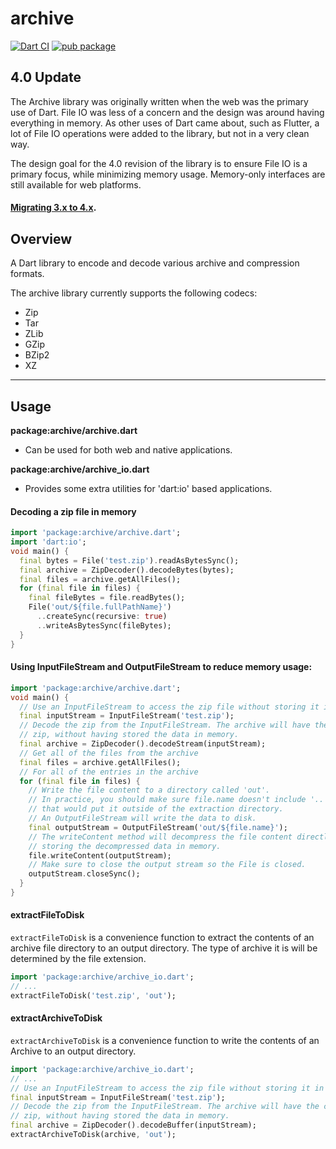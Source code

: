 # archive
[![Dart CI](https://github.com/brendan-duncan/archive/actions/workflows/build.yaml/badge.svg)](https://github.com/brendan-duncan/archive/actions/workflows/build.yaml)
[![pub package](https://img.shields.io/pub/v/archive.svg)](https://pub.dev/packages/archive)

## 4.0 Update

The Archive library was originally written when the web was the primary use of Dart. File IO was less of a concern
and the design was around having everything in memory. As other uses of Dart came about, such as Flutter, a lot
of File IO operations were added to the library, but not in a very clean way.

The design goal for the 4.0 revision of the library is to ensure File IO is a primary focus, while minimizing memory
usage. Memory-only interfaces are still available for web platforms.

#### [Migrating 3.x to 4.x](doc/migrating_3_to_4.md).

## Overview

A Dart library to encode and decode various archive and compression formats.

The archive library currently supports the following codecs:

- Zip
- Tar
- ZLib
- GZip
- BZip2
- XZ

---

## Usage

**package:archive/archive.dart**
* Can be used for both web and native applications.

**package:archive/archive_io.dart**
  * Provides some extra utilities for 'dart:io' based applications.


#### Decoding a zip file in memory

```dart
import 'package:archive/archive.dart';
import 'dart:io';
void main() {
  final bytes = File('test.zip').readAsBytesSync();
  final archive = ZipDecoder().decodeBytes(bytes);
  final files = archive.getAllFiles();
  for (final file in files) {
    final fileBytes = file.readBytes();
    File('out/${file.fullPathName}')
      ..createSync(recursive: true)
      ..writeAsBytesSync(fileBytes);
  }
}
```

#### Using InputFileStream and OutputFileStream to reduce memory usage:
```dart
import 'package:archive/archive.dart';
void main() {
  // Use an InputFileStream to access the zip file without storing it in memory.
  final inputStream = InputFileStream('test.zip');
  // Decode the zip from the InputFileStream. The archive will have the contents of the
  // zip, without having stored the data in memory. 
  final archive = ZipDecoder().decodeStream(inputStream);
  // Get all of the files from the archive
  final files = archive.getAllFiles();
  // For all of the entries in the archive
  for (final file in files) {
    // Write the file content to a directory called 'out'.
    // In practice, you should make sure file.name doesn't include '..' paths
    // that would put it outside of the extraction directory.
    // An OutputFileStream will write the data to disk.
    final outputStream = OutputFileStream('out/${file.name}');
    // The writeContent method will decompress the file content directly to disk without
    // storing the decompressed data in memory. 
    file.writeContent(outputStream);
    // Make sure to close the output stream so the File is closed.
    outputStream.closeSync();
  }
}
```
#### extractFileToDisk
`extractFileToDisk` is a convenience function to extract the contents of
an archive file directory to an output directory.
The type of archive it is will be determined by the file extension.
```dart
import 'package:archive/archive_io.dart';
// ...
extractFileToDisk('test.zip', 'out');
```
#### extractArchiveToDisk
`extractArchiveToDisk` is a convenience function to write the contents of an Archive
to an output directory.
```dart
import 'package:archive/archive_io.dart';
// ...
// Use an InputFileStream to access the zip file without storing it in memory.
final inputStream = InputFileStream('test.zip');
// Decode the zip from the InputFileStream. The archive will have the contents of the
// zip, without having stored the data in memory. 
final archive = ZipDecoder().decodeBuffer(inputStream);
extractArchiveToDisk(archive, 'out');
```
